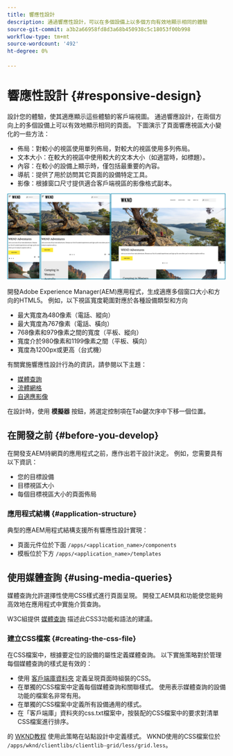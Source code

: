 ```yaml
---
title: 響應性設計
description: 通過響應性設計，可以在多個設備上以多個方向有效地顯示相同的體驗
source-git-commit: a3b2a66958fd8d3a68b450938c5c18053f00b998
workflow-type: tm+mt
source-wordcount: '492'
ht-degree: 0%

---
```



# 響應性設計 {#responsive-design}

設計您的體驗，使其適應顯示這些體驗的客戶端視圖。 通過響應設計，在兩個方向上的多個設備上可以有效地顯示相同的頁面。 下圖演示了頁面響應視區大小變化的一些方法：

* 佈局：對較小的視區使用單列佈局，對較大的視區使用多列佈局。
* 文本大小：在較大的視區中使用較大的文本大小（如適當時，如標題）。
* 內容：在較小的設備上顯示時，僅包括最重要的內容。
* 導航：提供了用於訪問其它頁面的設備特定工具。
* 影像：根據窗口尺寸提供適合客戶端視區的影像格式副本。

![響應性設計示例](assets/responsive-example.png)

開發Adobe Experience Manager(AEM)應用程式，生成適應多個窗口大小和方向的HTML5。 例如，以下視區寬度範圍對應於各種設備類型和方向

* 最大寬度為480像素（電話、縱向）
* 最大寬度為767像素（電話、橫向）
* 768像素和979像素之間的寬度（平板、縱向）
* 寬度介於980像素和1199像素之間（平板、橫向）
* 寬度為1200px或更高（台式機）

有關實施響應性設計行為的資訊，請參閱以下主題：

* [媒體查詢](#using-media-queries)
* [流體網格](#developing-a-fluid-grid)
* [自適應影像](#using-adaptive-images)

在設計時，使用 **模擬器** 按鈕，將選定控制項在Tab鍵次序中下移一個位置。

## 在開發之前 {#before-you-develop}

在開發支AEM持網頁的應用程式之前，應作出若干設計決定。 例如，您需要具有以下資訊：

* 您的目標設備
* 目標視區大小
* 每個目標視區大小的頁面佈局

### 應用程式結構 {#application-structure}

典型的應AEM用程式結構支援所有響應性設計實現：

* 頁面元件位於下面 `/apps/<application_name>/components`
* 模板位於下方 `/apps/<application_name>/templates`

## 使用媒體查詢 {#using-media-queries}

媒體查詢允許選擇性使用CSS樣式進行頁面呈現。 開發工AEM具和功能使您能夠高效地在應用程式中實施介質查詢。

W3C組提供 [媒體查詢](https://www.w3.org/TR/css3-mediaqueries/) 描述此CSS3功能和語法的建議。

### 建立CSS檔案 {#creating-the-css-file}

在CSS檔案中，根據要定位的設備的屬性定義媒體查詢。 以下實施策略對於管理每個媒體查詢的樣式是有效的：

* 使用 [客戶端庫資料夾](clientlibs.md) 定義呈現頁面時組裝的CSS。
* 在單獨的CSS檔案中定義每個媒體查詢和關聯樣式。 使用表示媒體查詢的設備功能的檔案名非常有用。
* 在單獨的CSS檔案中定義所有設備通用的樣式。
* 在「客戶端庫」資料夾的css.txt檔案中，按裝配的CSS檔案中的要求對清單CSS檔案進行排序。

的 [WKND教程](develop-wknd-tutorial.md) 使用此策略在站點設計中定義樣式。 WKND使用的CSS檔案位於 `/apps/wknd/clientlibs/clientlib-grid/less/grid.less`。
